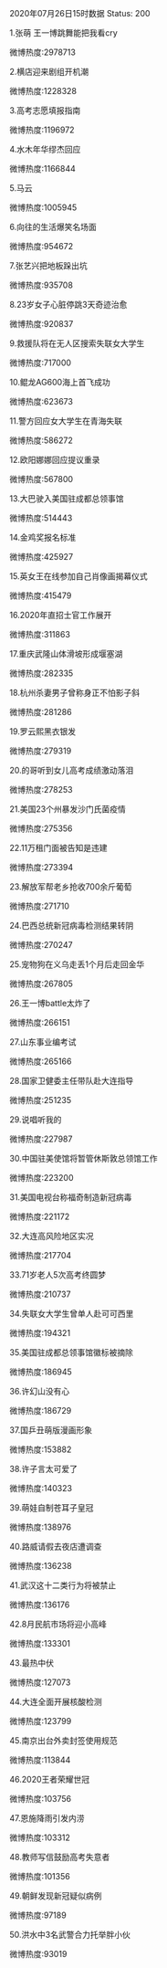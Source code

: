 2020年07月26日15时数据
Status: 200

1.张萌 王一博跳舞能把我看cry

微博热度:2978713

2.横店迎来剧组开机潮

微博热度:1228328

3.高考志愿填报指南

微博热度:1196972

4.水木年华缪杰回应

微博热度:1166844

5.马云

微博热度:1005945

6.向往的生活爆笑名场面

微博热度:954672

7.张艺兴把地板跺出坑

微博热度:935708

8.23岁女子心脏停跳3天奇迹治愈

微博热度:920837

9.救援队将在无人区搜索失联女大学生

微博热度:717000

10.鲲龙AG600海上首飞成功

微博热度:623673

11.警方回应女大学生在青海失联

微博热度:586272

12.欧阳娜娜回应提议重录

微博热度:567800

13.大巴驶入美国驻成都总领事馆

微博热度:514443

14.金鸡奖报名标准

微博热度:425927

15.英女王在线参加自己肖像画揭幕仪式

微博热度:415479

16.2020年直招士官工作展开

微博热度:311863

17.重庆武隆山体滑坡形成堰塞湖

微博热度:282335

18.杭州杀妻男子曾称身正不怕影子斜

微博热度:281286

19.罗云熙黑衣银发

微博热度:279319

20.的哥听到女儿高考成绩激动落泪

微博热度:278253

21.美国23个州暴发沙门氏菌疫情

微博热度:275356

22.11万租门面被告知是违建

微博热度:273394

23.解放军帮老乡抢收700余斤葡萄

微博热度:271710

24.巴西总统新冠病毒检测结果转阴

微博热度:270247

25.宠物狗在义乌走丢1个月后走回金华

微博热度:267805

26.王一博battle太炸了

微博热度:266151

27.山东事业编考试

微博热度:265166

28.国家卫健委主任带队赴大连指导

微博热度:251235

29.说唱听我的

微博热度:227987

30.中国驻美使馆将暂管休斯敦总领馆工作

微博热度:223200

31.美国电视台称福奇制造新冠病毒

微博热度:221172

32.大连高风险地区实况

微博热度:217704

33.71岁老人5次高考终圆梦

微博热度:210737

34.失联女大学生曾单人赴可可西里

微博热度:194321

35.美国驻成都总领事馆徽标被摘除

微博热度:186945

36.许幻山没有心

微博热度:186729

37.国乒丑萌版漫画形象

微博热度:153882

38.许子言太可爱了

微博热度:140323

39.萌娃自制苍耳子皇冠

微博热度:138976

40.路威请假去夜店遭调查

微博热度:136238

41.武汉这十二类行为将被禁止

微博热度:136176

42.8月民航市场将迎小高峰

微博热度:133301

43.最热中伏

微博热度:127073

44.大连全面开展核酸检测

微博热度:123799

45.南京出台外卖封签使用规范

微博热度:113844

46.2020王者荣耀世冠

微博热度:103756

47.恩施降雨引发内涝

微博热度:103312

48.教师写信鼓励高考失意者

微博热度:101356

49.朝鲜发现新冠疑似病例

微博热度:97189

50.洪水中3名武警合力托举胖小伙

微博热度:93019


